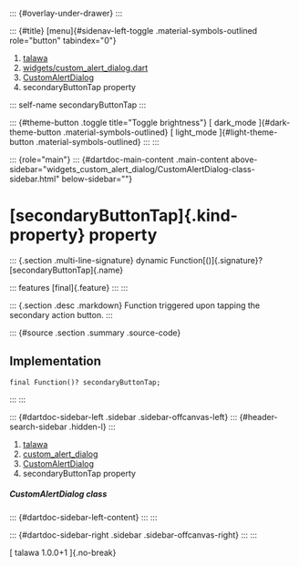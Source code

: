 ::: {#overlay-under-drawer}
:::

::: {#title}
[menu]{#sidenav-left-toggle .material-symbols-outlined role="button"
tabindex="0"}

1.  [talawa](../../index.html)
2.  [widgets/custom_alert_dialog.dart](../../widgets_custom_alert_dialog/)
3.  [CustomAlertDialog](../../widgets_custom_alert_dialog/CustomAlertDialog-class.html)
4.  secondaryButtonTap property

::: self-name
secondaryButtonTap
:::

::: {#theme-button .toggle title="Toggle brightness"}
[ dark_mode ]{#dark-theme-button .material-symbols-outlined} [
light_mode ]{#light-theme-button .material-symbols-outlined}
:::
:::

::: {role="main"}
::: {#dartdoc-main-content .main-content above-sidebar="widgets_custom_alert_dialog/CustomAlertDialog-class-sidebar.html" below-sidebar=""}
<div>

# [secondaryButtonTap]{.kind-property} property

</div>

::: {.section .multi-line-signature}
dynamic Function[()]{.signature}? [secondaryButtonTap]{.name}

::: features
[final]{.feature}
:::
:::

::: {.section .desc .markdown}
Function triggered upon tapping the secondary action button.
:::

::: {#source .section .summary .source-code}
## Implementation

``` language-dart
final Function()? secondaryButtonTap;
```
:::
:::

::: {#dartdoc-sidebar-left .sidebar .sidebar-offcanvas-left}
::: {#header-search-sidebar .hidden-l}
:::

1.  [talawa](../../index.html)
2.  [custom_alert_dialog](../../widgets_custom_alert_dialog/)
3.  [CustomAlertDialog](../../widgets_custom_alert_dialog/CustomAlertDialog-class.html)
4.  secondaryButtonTap property

##### CustomAlertDialog class

::: {#dartdoc-sidebar-left-content}
:::
:::

::: {#dartdoc-sidebar-right .sidebar .sidebar-offcanvas-right}
:::
:::

[ talawa 1.0.0+1 ]{.no-break}
